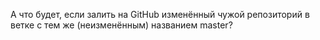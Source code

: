 А что будет, если залить на GitHub изменённый чужой репозиторий в ветке с тем же (неизменённым) названием master?